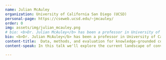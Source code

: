 ```yaml
---
name: Julian McAuley
organization: University of California San Diego (UCSD)
personal-page: https://cseweb.ucsd.edu/~jmcauley/
order: 0
img: assets/img/julian_mcauley.png
# bio: <b>Dr. Julian McAuley</b> has been a professor in University of California San Diego (UCSD) since 2014. Previously he was a postdoctoral scholar at Stanford University after receiving his PhD from the Australian National University in 2011. His research interests include recommender systems, data mining, personalization, and natural language processing. He has been constantly focusing on generative recommendations, especially LLM-based recommendations. 
bio: <b>Dr. Julian McAuley</b> has been a professor in University of California San Diego (UCSD) since 2014, where his lab works on problems in the area of Personalized Machine Learning. Broadly speaking, his lab’s research seeks to develop machine learning techniques for settings where differences among individuals explain significant variability in outcomes. A core instance of this problem is that of recommender systems, one of the core areas of his lab’s research, where he develops technologies that underlie algorithms like those used for recommendations on Netflix, Amazon, or Facebook. 
content-title:  Data, methods, and evaluation for knowledge-grounded conversational recommendation systems
content-speak: In this talk we'll explore the current landscape of conversational recommendation in light of new developments on Large Language Models. We'll look at ways that current models can potentially be improved by exploring new datasets, methods, and evaluation protocols for conversational recommendation. 

---
```

